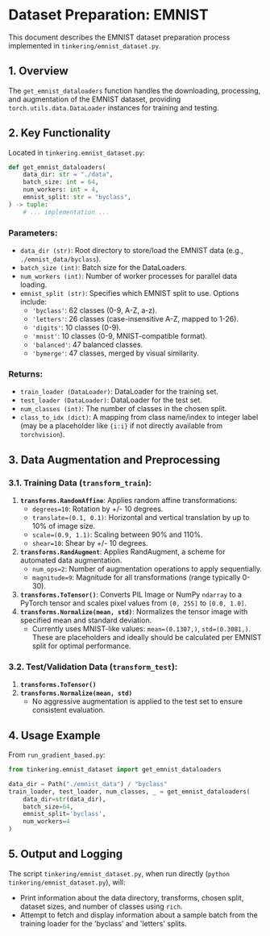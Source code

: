 # Dataset Preparation: EMNIST

This document describes the EMNIST dataset preparation process implemented in `tinkering/emnist_dataset.py`.

## 1. Overview

The `get_emnist_dataloaders` function handles the downloading, processing, and augmentation of the EMNIST dataset, providing `torch.utils.data.DataLoader` instances for training and testing.

## 2. Key Functionality

Located in `tinkering.emnist_dataset.py`:

```python
def get_emnist_dataloaders(
    data_dir: str = "./data",
    batch_size: int = 64,
    num_workers: int = 4,
    emnist_split: str = "byclass",
) -> tuple:
    # ... implementation ...
```

### Parameters:
*   `data_dir (str)`: Root directory to store/load the EMNIST data (e.g., `./emnist_data/byclass`).
*   `batch_size (int)`: Batch size for the DataLoaders.
*   `num_workers (int)`: Number of worker processes for parallel data loading.
*   `emnist_split (str)`: Specifies which EMNIST split to use. Options include:
    *   `'byclass'`: 62 classes (0-9, A-Z, a-z).
    *   `'letters'`: 26 classes (case-insensitive A-Z, mapped to 1-26).
    *   `'digits'`: 10 classes (0-9).
    *   `'mnist'`: 10 classes (0-9, MNIST-compatible format).
    *   `'balanced'`: 47 balanced classes.
    *   `'bymerge'`: 47 classes, merged by visual similarity.

### Returns:
*   `train_loader (DataLoader)`: DataLoader for the training set.
*   `test_loader (DataLoader)`: DataLoader for the test set.
*   `num_classes (int)`: The number of classes in the chosen split.
*   `class_to_idx (dict)`: A mapping from class name/index to integer label (may be a placeholder like `{i:i}` if not directly available from `torchvision`).

## 3. Data Augmentation and Preprocessing

### 3.1. Training Data (`transform_train`):
1.  **`transforms.RandomAffine`**: Applies random affine transformations:
    *   `degrees=10`: Rotation by +/- 10 degrees.
    *   `translate=(0.1, 0.1)`: Horizontal and vertical translation by up to 10% of image size.
    *   `scale=(0.9, 1.1)`: Scaling between 90% and 110%.
    *   `shear=10`: Shear by +/- 10 degrees.
2.  **`transforms.RandAugment`**: Applies RandAugment, a scheme for automated data augmentation.
    *   `num_ops=2`: Number of augmentation operations to apply sequentially.
    *   `magnitude=9`: Magnitude for all transformations (range typically 0-30).
3.  **`transforms.ToTensor()`**: Converts PIL Image or NumPy `ndarray` to a PyTorch tensor and scales pixel values from `[0, 255]` to `[0.0, 1.0]`.
4.  **`transforms.Normalize(mean, std)`**: Normalizes the tensor image with specified mean and standard deviation.
    *   Currently uses MNIST-like values: `mean=(0.1307,)`, `std=(0.3081,)`. These are placeholders and ideally should be calculated per EMNIST split for optimal performance.

### 3.2. Test/Validation Data (`transform_test`):
1.  **`transforms.ToTensor()`**
2.  **`transforms.Normalize(mean, std)`**
    *   No aggressive augmentation is applied to the test set to ensure consistent evaluation.

## 4. Usage Example

From `run_gradient_based.py`:

```python
from tinkering.emnist_dataset import get_emnist_dataloaders

data_dir = Path("./emnist_data") / "byclass"
train_loader, test_loader, num_classes, _ = get_emnist_dataloaders(
    data_dir=str(data_dir),
    batch_size=64,
    emnist_split='byclass',
    num_workers=4
)
```

## 5. Output and Logging

The script `tinkering/emnist_dataset.py`, when run directly (`python tinkering/emnist_dataset.py`), will:
*   Print information about the data directory, transforms, chosen split, dataset sizes, and number of classes using `rich`.
*   Attempt to fetch and display information about a sample batch from the training loader for the 'byclass' and 'letters' splits. 
